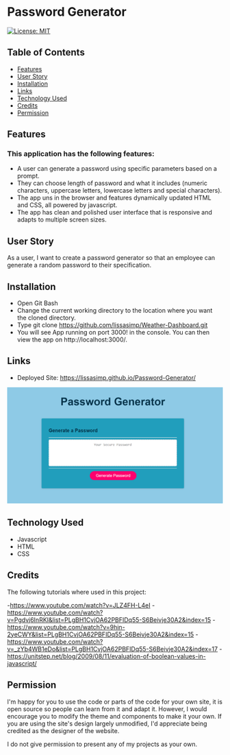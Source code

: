 # Password Generator

[![License: MIT](https://img.shields.io/badge/License-MIT-yellow.svg)](https://opensource.org/licenses/MIT)

## Table of Contents
- [Features](#features)
- [User Story](#user-story)
- [Installation](#installation)
- [Links](#links)
- [Technology Used](#technology-used)
- [Credits](#credits)
- [Permission](#permission)

## Features
### This application has the following features:
- A user can generate a password using specific parameters based on a prompt.
- They can choose length of password and what it includes (numeric characters, uppercase letters, lowercase letters and special characters).
- The app uns in the browser and features dynamically updated HTML and CSS, all powered by javascript. 
- The app has clean and polished user interface that is responsive and adapts to multiple screen sizes.

## User Story
As a user, I want to create a password generator so that an employee can generate a random password to their specification.

## Installation
- Open Git Bash
- Change the current working directory to the location where you want the cloned directory.
- Type git clone https://github.com/lissasimp/Weather-Dashboard.git
- You will see App running on port 3000! in the console. You can then view the app on http://localhost:3000/.

## Links
- Deployed Site: https://lissasimp.github.io/Password-Generator/

![Picture of deployed page](./assets/Screenshot.PNG)

## Technology Used
- Javascript
- HTML
- CSS

## Credits
The following tutorials where used in this project:

-https://www.youtube.com/watch?v=JLZ4FH-L4eI
-https://www.youtube.com/watch?v=Pgdvj6InRKI&list=PLgBH1CvjOA62PBFIDq55-S6Beivje30A2&index=15
-https://www.youtube.com/watch?v=9hin-2yeCWY&list=PLgBH1CvjOA62PBFIDq55-S6Beivje30A2&index=15
-https://www.youtube.com/watch?v=_zYb4WB1eDo&list=PLgBH1CvjOA62PBFIDq55-S6Beivje30A2&index=17
-https://unitstep.net/blog/2009/08/11/evaluation-of-boolean-values-in-javascript/

## Permission
I'm happy for you to use the code or parts of the code for your own site, it is open source so people can learn from it and adapt it. However, I would encourage you to modify the theme and components to make it your own. If you are using the site's design largely unmodified, I'd appreciate being credited as the designer of the website.

I do not give permission to present any of my projects as your own.
